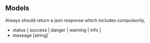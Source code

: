 ## Models
Always should return a json response which includes compulsorily,
- status [ success | danger | warning | info ]
- message [string]